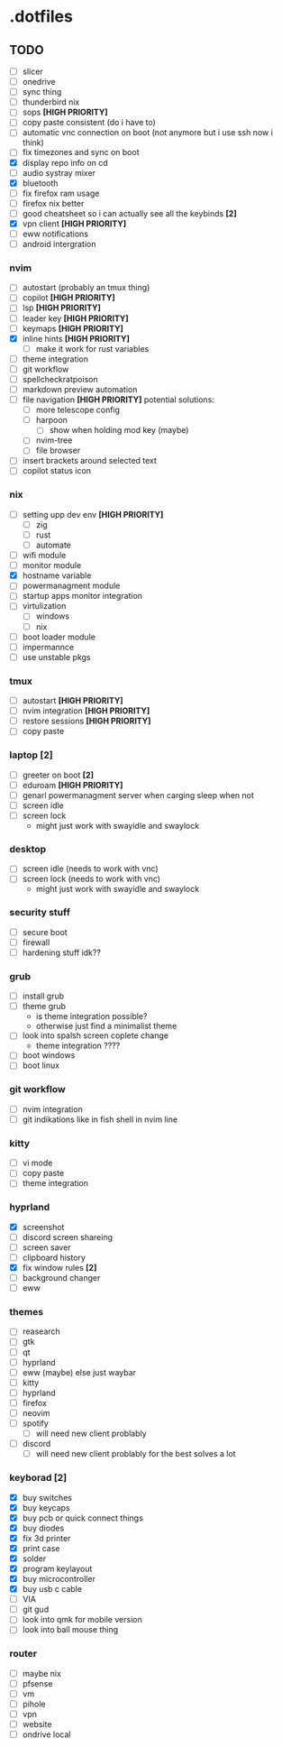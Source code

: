 # .dotfiles

## TODO
- [ ] slicer
- [ ] onedrive
- [ ] sync thing
- [ ] thunderbird nix
- [ ] sops **[HIGH PRIORITY]**
- [ ] copy paste consistent (do i have to)
- [ ] automatic vnc connection on boot (not anymore but i use ssh now i think)
- [ ] fix timezones and sync on boot
- [x] display repo info on cd
- [ ] audio systray mixer
- [x] bluetooth
- [ ] fix firefox ram usage
- [ ] firefox nix better
- [ ] good cheatsheet so i can actually see all the keybinds **[2]**
- [x] vpn client **[HIGH PRIORITY]**
- [ ] eww notifications
- [ ] android intergration

### nvim
- [ ] autostart (probably an tmux thing)
- [ ] copilot **[HIGH PRIORITY]**
- [ ] lsp **[HIGH PRIORITY]**
- [ ] leader key **[HIGH PRIORITY]**
- [ ] keymaps **[HIGH PRIORITY]**
- [x] inline hints **[HIGH PRIORITY]**
    - [ ] make it work for rust variables
- [ ] theme integration
- [ ] git workflow
- [ ] spellcheckratpoison
- [ ] markdown preview automation
- [ ] file navigation **[HIGH PRIORITY]** potential solutions:
    - [ ] more telescope config
    - [ ] harpoon
        - [ ] show when holding mod key (maybe)
    - [ ] nvim-tree
    - [ ] file browser 
- [ ] insert brackets around selected text
- [ ] copilot status icon

### nix
- [ ] setting upp dev env **[HIGH PRIORITY]**
    - [ ] zig
    - [ ] rust
    - [ ] automate
- [ ] wifi module
- [ ] monitor module
- [x] hostname variable
- [ ] powermanagment module
- [ ] startup apps monitor integration
- [ ] virtulization 
    - [ ] windows
    - [ ] nix
- [ ] boot loader module
- [ ] impermannce
- [ ] use unstable pkgs

### tmux
- [ ] autostart **[HIGH PRIORITY]**
- [ ] nvim integration **[HIGH PRIORITY]**
- [ ] restore sessions **[HIGH PRIORITY]**
- [ ] copy paste

### laptop **[2]**
- [ ] greeter on boot **[2]**
- [ ] eduroam **[HIGH PRIORITY]**
- [ ] genarl powermanagment server when carging sleep when not
- [ ] screen idle
- [ ] screen lock
    - might just work with swayidle and swaylock

### desktop
- [ ] screen idle (needs to work with vnc)
- [ ] screen lock (needs to work with vnc)
    - might just work with swayidle and swaylock

### security stuff
- [ ] secure boot
- [ ] firewall
- [ ] hardening stuff idk??

### grub
- [ ] install grub
- [ ] theme grub
    - is theme integration possible?
    - otherwise just find a minimalist theme
- [ ] look into spalsh screen coplete change
    - theme integration ????
- [ ] boot windows
- [ ] boot linux

### git workflow
- [ ] nvim integration
- [ ] git indikations like in fish shell in nvim line

### kitty
- [ ] vi mode
- [ ] copy paste
- [ ] theme integration

### hyprland
- [x] screenshot
- [ ] discord screen shareing
- [ ] screen saver
- [ ] clipboard history
- [x] fix window rules **[2]**
- [ ] background changer
- [ ] eww

### themes
- [ ] reasearch
- [ ] gtk
- [ ] qt
- [ ] hyprland
- [ ] eww (maybe) else just waybar
- [ ] kitty
- [ ] hyprland
- [ ] firefox
- [ ] neovim
- [ ] spotify
    - [ ] will need new client problably 
- [ ] discord
    - [ ] will need new client problably for the best solves a lot 

### keyborad **[2]**
- [x] buy switches
- [x] buy keycaps
- [x] buy pcb or quick connect things
- [x] buy diodes
- [x] fix 3d printer
- [x] print case
- [x] solder
- [x] program keylayout
- [x] buy microcontroller
- [x] buy usb c cable
- [ ] VIA
- [ ] git gud
- [ ] look into qmk for mobile version
- [ ] look into ball mouse thing

### router
- [ ] maybe nix
- [ ] pfsense
- [ ] vm
- [ ] pihole
- [ ] vpn
- [ ] website
- [ ] ondrive local
